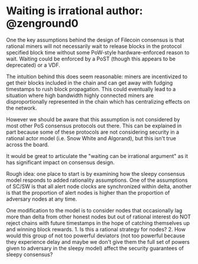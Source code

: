 Waiting is irrational
author: @zenground0
===

One the key assumptions behind the design of Filecoin consensus is that rational miners will not necessarily wait to release blocks in the protocol specified block time without some PoW-style hardware-enforced reason to wait. Waiting could be enforced by a PoST (though this appears to be deprecated) or a VDF.

The intuition behind this does seem reasonable: miners are incentivized to get their blocks included in the chain and can get away with fudging timestamps to rush block propagation. This could eventually lead to a situation where high bandwidth highly connected miners are disproportionally represented in the chain which has centralizing effects on the network.

However we should be aware that this assumption is not considered by most other PoS consensus protocols out there. This can be explained in part because some of these protocols are not considering security in a rational actor model (i.e. Snow White and Algorand), but this isn't true across the board.

It would be great to articulate the "waiting can be irrational argument" as it has significant impact on consensus design.

Rough idea: one place to start is by examining how the sleepy consensus model responds to added rationality assumptions. One of the assumptions of SC/SW is that all alert node clocks are synchronized within delta, another is that the proportion of alert nodes is higher than the proportion of adversary nodes at any time.

One modification to the model is to consider nodes that occasionally lag more than delta from other honest nodes but out of rational interest do NOT reject chains with future timestamps in the hope of catching themselves up and winning block rewards. 1. Is this a rational strategy for nodes? 2. How would this group of not too powerful deviators (not too powerful because they experience delay and maybe we don't give them the full set of powers given to adversary in the sleepy model) affect the security guarantees of sleepy consensus?